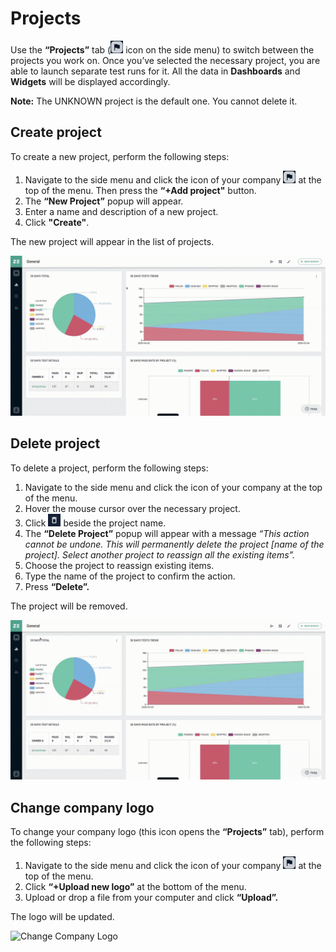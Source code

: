 # Projects

Use the **“Projects”** tab (![Projects](https://github.com/zebrunner/documentation/blob/master/docs/assets/images/icon_company_logo.png?raw=true) icon on the side menu) to switch between the projects you work on. Once you’ve selected the necessary project, you are able to launch separate test runs for it. All the data in **Dashboards** and **Widgets** will be displayed accordingly.

**Note:** The UNKNOWN project is the default one. You cannot delete it.

## Create project
To create a new project, perform the following steps:

1. Navigate to the side menu and click the icon of your company ![Create Project](https://github.com/zebrunner/documentation/blob/master/docs/assets/images/icon_company_logo.png?raw=true) at the top of the menu. Then press the **“+Add project"** button.
2. The **“New Project”** popup will appear.
3. Enter a name and description of a new project.
4. Click **"Create"**.

The new project will appear in the list of projects.

![Create Project](https://github.com/zebrunner/documentation/blob/master/docs/assets/images/create_project.gif?raw=true)

## Delete project
To delete a project, perform the following steps:

1. Navigate to the side menu and click the icon of your company at the top of the menu.
2. Hover the mouse cursor over the necessary project.
3. Click ![Delete Project](https://github.com/zebrunner/documentation/blob/master/docs/assets/images/icon_trashbin.png?raw=true) beside the project name.
4. The **“Delete Project”** popup will appear with a message *“This action cannot be undone. This will permanently delete the project [name of the project]. Select another project to reassign all the existing items”.*
5. Choose the project to reassign existing items.
6. Type the name of the project to confirm the action.
7. Press **“Delete”.**
 
The project will be removed.

![Delete Project](https://github.com/zebrunner/documentation/blob/master/docs/assets/images/delete_project.gif?raw=true)

## Change company logo
To change your company logo (this icon opens the **“Projects”** tab), perform the following steps:

1. Navigate to the side menu and click the icon of your company ![Change Logo](https://github.com/zebrunner/documentation/blob/master/docs/assets/images/icon_company_logo.png?raw=true) at the top of the menu.
2. Click **“+Upload new logo”** at the bottom of the menu.
3. Upload or drop a file from your computer and click **“Upload”.**

The logo will be updated.

![Change Company Logo](https://github.com/zebrunner/documentation/blob/master/docs/assets/images/change_company_logo.png?raw=true)

